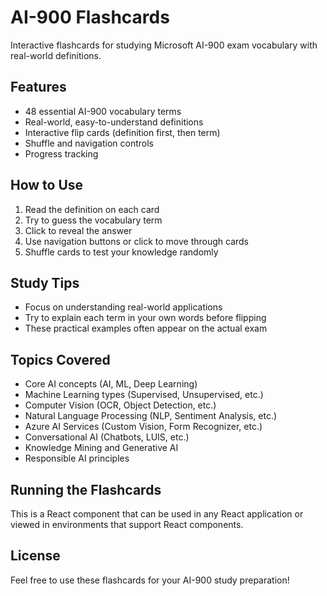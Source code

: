 # AI-900 Flashcards

Interactive flashcards for studying Microsoft AI-900 exam vocabulary with real-world definitions.

## Features
- 48 essential AI-900 vocabulary terms
- Real-world, easy-to-understand definitions
- Interactive flip cards (definition first, then term)
- Shuffle and navigation controls
- Progress tracking

## How to Use
1. Read the definition on each card
2. Try to guess the vocabulary term
3. Click to reveal the answer
4. Use navigation buttons or click to move through cards
5. Shuffle cards to test your knowledge randomly

## Study Tips
- Focus on understanding real-world applications
- Try to explain each term in your own words before flipping
- These practical examples often appear on the actual exam

## Topics Covered
- Core AI concepts (AI, ML, Deep Learning)
- Machine Learning types (Supervised, Unsupervised, etc.)
- Computer Vision (OCR, Object Detection, etc.)
- Natural Language Processing (NLP, Sentiment Analysis, etc.)
- Azure AI Services (Custom Vision, Form Recognizer, etc.)
- Conversational AI (Chatbots, LUIS, etc.)
- Knowledge Mining and Generative AI
- Responsible AI principles

## Running the Flashcards
This is a React component that can be used in any React application or viewed in environments that support React components.

## License
Feel free to use these flashcards for your AI-900 study preparation!
